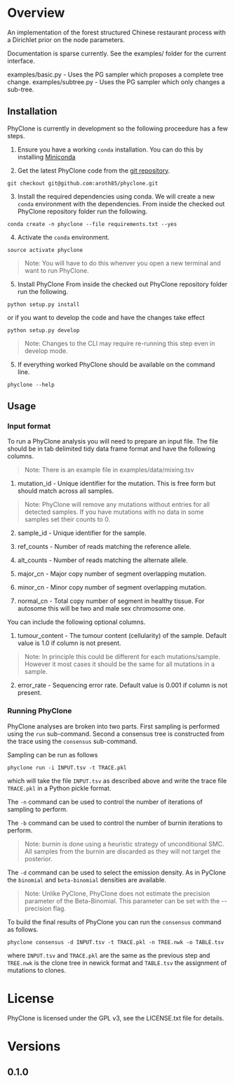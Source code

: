 # Overview

An implementation of the forest structured Chinese restaurant process with a Dirichlet prior on the node parameters.

Documentation is sparse currently.
See the examples/ folder for the current interface. 

examples/basic.py - Uses the PG sampler which proposes a complete tree change.
examples/subtree.py - Uses the PG sampler which only changes a sub-tree.

## Installation

PhyClone is currently in development so the following proceedure has a few steps.

1. Ensure you have a working `conda` installation.
You can do this by installing [Miniconda](https://conda.io/miniconda.html)

2. Get the latest PhyClone code from the [git repository](https://github.com/aroth85/phyclone).
```
git checkout git@github.com:aroth85/phyclone.git
```

3. Install the required dependencies using conda.
We will create a new `conda` environment with the dependencies.
From inside the checked out PhyClone repository folder run the following.
```
conda create -n phyclone --file requirements.txt --yes
```

4. Activate the `conda` environment.
```
source activate phyclone
```
> Note: You will have to do this whenver you open a new terminal and want to run PhyClone. 

5. Install PhyClone
From inside the checked out PhyClone repository folder run the following.
```
python setup.py install
```
or if you want to develop the code and have the changes take effect
```
python setup.py develop
```
> Note: Changes to the CLI may require re-running this step even in develop mode.

5. If everything worked PhyClone should be available on the command line.
```
phyclone --help
```

## Usage

### Input format

To run a PhyClone analysis you will need to prepare an input file.
The file should be in tab delimited tidy data frame format and have the following columns.
> Note: There is an example file in examples/data/mixing.tsv

1. mutation_id - Unique identifier for the mutation. 
This is free form but should match across all samples.
> Note: PhyClone will remove any mutations without entries for all detected samples.
If you have mutations with no data in some samples set their counts to 0.

2. sample_id - Unique identifier for the sample.

3. ref_counts - Number of reads matching the reference allele.

4. alt_counts - Number of reads matching the alternate allele.

5. major_cn - Major copy number of segment overlapping mutation.

6. minor_cn - Minor copy number of segment overlapping mutation.

7. normal_cn - Total copy number of segment in healthy tissue.
For autosome this will be two and male sex chromosome one.

You can include the following optional columns.

1. tumour_content - The tumour content (cellularity) of the sample.
Default value is 1.0 if column is not present. 
> Note: In principle this could be different for each mutations/sample.
However it most cases it should be the same for all mutations in a sample.

2. error_rate - Sequencing error rate.
Default value is 0.001 if column is not present. 

### Running PhyClone

PhyClone analyses are broken into two parts. 
First sampling is performed using the `run` sub-command.
Second a consensus tree is constructed from the trace using the `consensus` sub-command.

Sampling can be run as follows
```
phyclone run -i INPUT.tsv -t TRACE.pkl 
``` 
which will take the file `INPUT.tsv` as described above and write the trace file `TRACE.pkl` in a Python pickle format.

The `-n` command can be used to control the number of iterations of sampling to perform.

The `-b` command can be used to control the number of burnin iterations to perform.
> Note: burnin is done using a heuristic strategy of unconditional SMC.
All samples from the burnin are discarded as they will not target the posterior.

The `-d` command can be used to select the emission density.
As in PyClone the `binomial` and `beta-binomial` densities are available.
> Note: Unlike PyClone, PhyClone does not estimate the precision parameter of the Beta-Binomial.
This parameter can be set with the --precision flag.

To build the final results of PhyClone you can run the `consensus` command as follows.
```
phyclone consensus -d INPUT.tsv -t TRACE.pkl -n TREE.nwk -o TABLE.tsv
``` 
where `INPUT.tsv` and `TRACE.pkl` are the same as the previous step and `TREE.nwk` is the clone tree in newick format and `TABLE.tsv` the assignment of mutations to clones.

# License

PhyClone is licensed under the GPL v3, see the LICENSE.txt file for details.

# Versions

## 0.1.0

